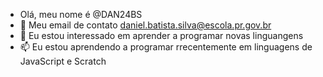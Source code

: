 - Olá, meu nome é @DAN24BS
- 👀 Meu email de contato daniel.batista.silva@escola.pr.gov.br
- 🌱 Eu estou interessado em aprender a programar novas linguangens
- 📫 Eu estou aprendendo a programar rrecentemente em linguagens de JavaScript e Scratch
